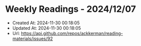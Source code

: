 # Weekly Readings - 2024/12/07

- Created At: 2024-11-30 00:18:05
- Updated At: 2024-11-30 00:18:05
- Url: https://api.github.com/repos/ackkerman/reading-materials/issues/92


